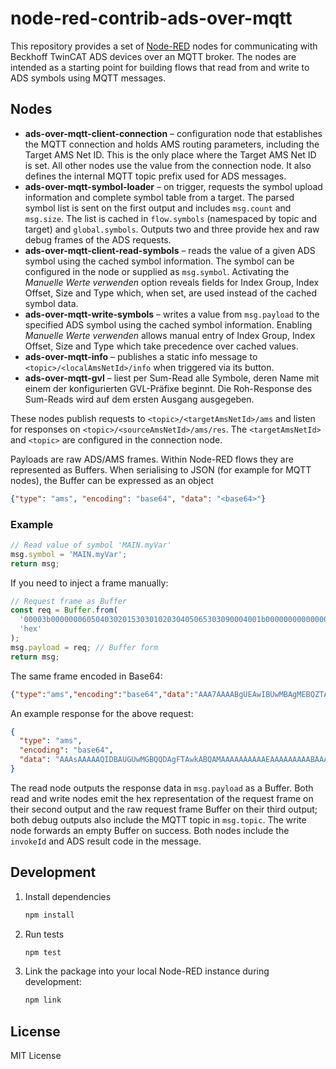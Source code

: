 # node-red-contrib-ads-over-mqtt

This repository provides a set of [Node-RED](https://nodered.org/) nodes for
communicating with Beckhoff TwinCAT ADS devices over an MQTT broker. The nodes
are intended as a starting point for building flows that read from and write to
ADS symbols using MQTT messages.

## Nodes

- **ads-over-mqtt-client-connection** – configuration node that establishes the MQTT
  connection and holds AMS routing parameters, including the Target AMS Net ID.
  This is the only place where the Target AMS Net ID is set. All other nodes
  use the value from the connection node. It also defines the internal
  MQTT topic prefix used for ADS messages.
- **ads-over-mqtt-symbol-loader** – on trigger, requests the symbol upload
  information and complete symbol table from a target. The parsed symbol list is
  sent on the first output and includes `msg.count` and `msg.size`. The list is
  cached in `flow.symbols` (namespaced by topic and target) and `global.symbols`.
  Outputs two and three provide hex and raw debug frames of the ADS requests.
- **ads-over-mqtt-client-read-symbols** – reads the value of a given ADS symbol
  using the cached symbol information. The symbol can be configured in the node
  or supplied as `msg.symbol`. Activating the *Manuelle Werte verwenden* option
  reveals fields for Index Group, Index Offset, Size and Type which, when set,
  are used instead of the cached symbol data.
- **ads-over-mqtt-write-symbols** – writes a value from `msg.payload` to the
  specified ADS symbol using the cached symbol information. Enabling *Manuelle
  Werte verwenden* allows manual entry of Index Group, Index Offset, Size and
  Type which take precedence over cached values.
- **ads-over-mqtt-info** – publishes a static info message to
  `<topic>/<localAmsNetId>/info` when triggered via its button.
- **ads-over-mqtt-gvl** – liest per Sum-Read alle Symbole, deren Name mit einem
  der konfigurierten GVL-Präfixe beginnt. Die Roh-Response des Sum-Reads wird
  auf dem ersten Ausgang ausgegeben.

These nodes publish requests to `<topic>/<targetAmsNetId>/ams` and listen
for responses on `<topic>/<sourceAmsNetId>/ams/res`. The `<targetAmsNetId>`
and `<topic>` are configured in the connection node.

Payloads are raw ADS/AMS frames. Within Node-RED flows they are represented as
Buffers. When serialising to JSON (for example for MQTT nodes), the Buffer can
be expressed as an object

```json
{"type": "ams", "encoding": "base64", "data": "<base64>"}
```

### Example

```js
// Read value of symbol 'MAIN.myVar'
msg.symbol = 'MAIN.myVar';
return msg;
```

If you need to inject a frame manually:

```js
// Request frame as Buffer
const req = Buffer.from(
  '00003b00000006050403020153030102030405065303090004001b000000000000000100000003f0000000000000040000000b0000004d41494e2e6d7956617200',
  'hex'
);
msg.payload = req; // Buffer form
return msg;
```

The same frame encoded in Base64:

```json
{"type":"ams","encoding":"base64","data":"AAA7AAAABgUEAwIBUwMBAgMEBQZTAwkABAAbAAAAAAAAAAEAAAAD8AAAAAAAAAQAAAALAAAATUFJTi5teVZhcgA="}
```

An example response for the above request:

```json
{
  "type": "ams",
  "encoding": "base64",
  "data": "AAAsAAAAAQIDBAUGUwMGBQQDAgFTAwkABQAMAAAAAAAAAAEAAAAAAAAABAAAAHhWNBI="
}
```

The read node outputs the response data in `msg.payload` as a Buffer. Both read
and write nodes emit the hex representation of the request frame on their second
output and the raw request frame Buffer on their third output; both debug
outputs also include the MQTT topic in `msg.topic`. The write node forwards an
empty Buffer on success. Both nodes include the `invokeId` and ADS result code
in the message.

## Development

1. Install dependencies

   ```bash
   npm install
   ```

2. Run tests

   ```bash
   npm test
   ```

3. Link the package into your local Node-RED instance during development:

   ```bash
   npm link
   ```

## License

MIT License

